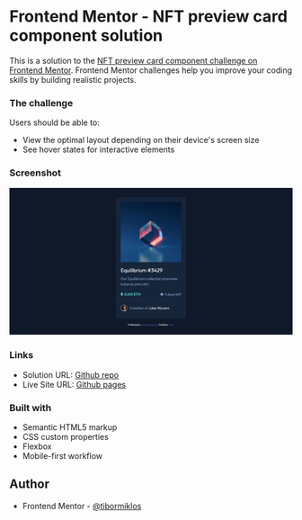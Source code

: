 # Frontend Mentor - NFT preview card component solution

This is a solution to the [NFT preview card component challenge on Frontend Mentor](https://www.frontendmentor.io/challenges/nft-preview-card-component-SbdUL_w0U). Frontend Mentor challenges help you improve your coding skills by building realistic projects. 


### The challenge

Users should be able to:

- View the optimal layout depending on their device's screen size
- See hover states for interactive elements

### Screenshot

![](screenshot.jpg)


### Links

- Solution URL: [Github repo](https://github.com/tibormiklos/fm-2-nft-preview-card)
- Live Site URL: [Github pages](https://tibormiklos.github.io/fm-2-nft-preview-card/)


### Built with

- Semantic HTML5 markup
- CSS custom properties
- Flexbox
- Mobile-first workflow


## Author

- Frontend Mentor - [@tibormiklos](https://www.frontendmentor.io/profile/tibormiklos)
